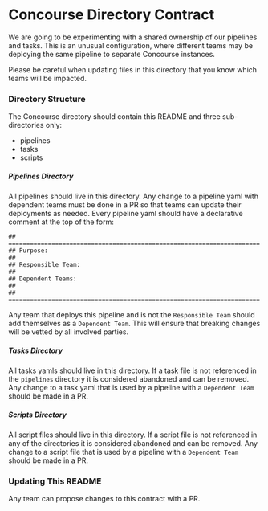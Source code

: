 # Concourse Directory Contract
We are going to be experimenting with a shared ownership of our pipelines and tasks.
This is an unusual configuration, where different teams may be deploying the same pipeline to separate Concourse instances.

Please be careful when updating files in this directory that you know which teams will be impacted.

### Directory Structure
The Concourse directory should contain this README and three sub-directories only:

* pipelines
* tasks
* scripts

##### Pipelines Directory
All pipelines should live in this directory.
Any change to a pipeline yaml with dependent teams must be done in a PR so that teams can update their deployments as needed.
Every pipeline yaml should have a declarative comment at the top of the form:
```
## ======================================================================
## Purpose:
##
## Responsible Team:
##
## Dependent Teams:
##
## ======================================================================
```
Any team that deploys this pipeline and is not the `Responsible Team` should add themselves as a `Dependent Team`.
This will ensure that breaking changes will be vetted by all involved parties.

##### Tasks Directory
All tasks yamls should live in this directory.
If a task file is not referenced in the `pipelines` directory it is considered abandoned and can be removed.
Any change to a task yaml that is used by a pipeline with a `Dependent Team` should be made in a PR.

##### Scripts Directory
All script files should live in this directory.
If a script file is not referenced in any of the directories it is considered abandoned and can be removed.
Any change to a script file that is used by a pipeline with a `Dependent Team` should be made in a PR.

### Updating This README
Any team can propose changes to this contract with a PR.
